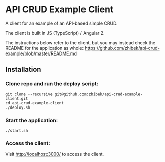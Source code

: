 API CRUD Example Client
=======================

A client for an example of an API-based simple CRUD.

The client is built in JS (TypeScript) / Angular 2.

The instructions below refer to the client, but you may instead check the README for the application as whole:
https://github.com/zhibek/api-crud-example/blob/master/README.md


Installation
------------

### Clone repo and run the deploy script:

    git clone --recursive git@github.com:zhibek/api-crud-example-client.git
    cd api-crud-example-client
    ./deploy.sh


### Start the application:

    ./start.sh


### Access the client:

Visit [http://localhost:3000/](http://localhost:3000/) to access the client.